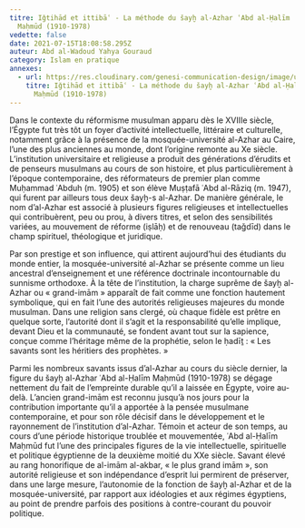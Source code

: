 ```yaml
---
titre: Iǧtihād et ittibāʿ - La méthode du šayḫ al-Azhar ʿAbd al-Ḥalīm
  Maḥmūd (1910-1978)
vedette: false
date: 2021-07-15T18:08:58.295Z
auteur: Abd al-Wadoud Yahya Gouraud
category: Islam en pratique
annexes:
  - url: https://res.cloudinary.com/genesi-communication-design/image/upload/v1626372996/ihei/PDF/MIDEO36_05_Gouraud_xi3huc.pdf
    titre: Iǧtihād et ittibāʿ - La méthode du šayḫ al-Azhar ʿAbd al-Ḥalīm
      Maḥmūd (1910-1978)
---
```

Dans le contexte du réformisme musulman apparu dès le XVIIIe siècle, l’Égypte fut très tôt un foyer d’activité intellectuelle, littéraire et culturelle, notamment grâce à la présence de la mosquée-université al-Azhar au Caire, l’une des plus anciennes au monde, dont l’origine remonte au Xe siècle. L’institution universitaire et religieuse a produit des générations d’érudits et de penseurs musulmans au cours de son histoire, et plus particulièrement à l’époque contemporaine, des réformateurs de premier plan comme Muḥammad ʿAbduh (m. 1905) et son élève Muṣṭafā ʿAbd al-Rāziq (m. 1947), qui furent par ailleurs tous deux šayḫ-s al-Azhar. De manière générale, le nom d’al-Azhar est associé à plusieurs figures religieuses et intellectuelles qui contribuèrent, peu ou prou, à divers titres, et selon des sensibilités variées, au mouvement de réforme (iṣlāḥ) et de renouveau (taǧdīd) dans le champ spirituel, théologique et juridique.

Par son prestige et son influence, qui attirent aujourd’hui des étudiants du monde entier, la mosquée-université al-Azhar se présente comme un lieu ancestral d’enseignement et une référence doctrinale incontournable du sunnisme orthodoxe. À la tête de l’institution, la charge suprême de šayḫ al-Azhar ou «&nbsp;grand-imām&nbsp;» apparaît de fait comme une fonction hautement symbolique, qui en fait l’une des autorités religieuses majeures du monde musulman. Dans une religion sans clergé, où chaque fidèle est prêtre en quelque sorte, l’autorité dont il s’agit et la responsabilité qu’elle implique, devant Dieu et la communauté, se fondent avant tout sur la sapience, conçue comme l’héritage même de la prophétie, selon le ḥadīṯ&nbsp;: «&nbsp;Les savants sont les héritiers des prophètes.&nbsp;»

Parmi les nombreux savants issus d’al-Azhar au cours du siècle dernier, la figure du šayḫ al-Azhar ʿAbd al-Ḥalīm Maḥmūd (1910-1978) se dégage nettement du fait de l’empreinte durable qu’il a laissée en Égypte, voire au-delà. L’ancien grand-imām est reconnu jusqu’à nos jours pour la contribution importante qu’il a apportée à la pensée musulmane contemporaine, et pour son rôle décisif dans le développement et le rayonnement de l’institution d’al-Azhar. Témoin et acteur de son temps, au cours d’une période historique troublée et mouvementée, ʿAbd al-Ḥalīm Maḥmūd fut l’une des principales figures de la vie intellectuelle, spirituelle et politique égyptienne de la deuxième moitié du XXe siècle. Savant élevé au rang honorifique de al-imām al-akbar, «&nbsp;le plus grand imām&nbsp;», son autorité religieuse et son indépendance d’esprit lui permirent de préserver, dans une large mesure, l’autonomie de la fonction de šayḫ al-Azhar et de la mosquée-université, par rapport aux idéologies et aux régimes égyptiens, au point de prendre parfois des positions à contre-courant du pouvoir politique.